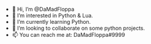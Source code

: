 - 👋 Hi, I’m @DaMadFloppa
- 👀 I’m interested in Python & Lua.
- 🌱 I’m currently learning Python.
- 💞️ I’m looking to collaborate on some python projects.
- 📫 You can reach me at: DaMadFloppa#9999

<!---
DaMadFloppa/DaMadFloppa is a ✨ special ✨ repository because its `README.md` (this file) appears on your GitHub profile.
You can click the Preview link to take a look at your changes.
--->
